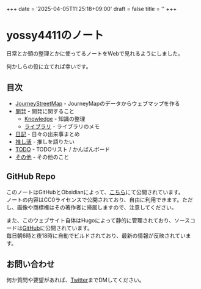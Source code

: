 +++
date = '2025-04-05T11:25:18+09:00'
draft = false
title = ''
+++

# yossy4411のノート

日常とか頭の整理とかに使ってるノートをWebで見れるようにしました。

何かしらの役に立てれば幸いです。

## 目次
- [JourneyStreetMap](開発/journeystreetmap) - JourneyMapのデータからウェブマップを作る
- [開発](開発) - 開発に関すること
  - [Knowledge](開発/knowledge) - 知識の整理
  - [ライブラリ](開発/knowledge/libs) - ライブラリのメモ
- [日記](日記) - 日々の出来事まとめ
- [推し活](推し活) - 推しを語りたい
- [TODO](TODO) - TODOリスト / かんばんボード
- [その他](その他) - その他のこと

## GitHub Repo
このノートはGitHubとObsidianによって、[こちら](https://github.com/yossy4411/note)にて公開されています。  
ノートの内容はCC0ライセンスで公開されており、自由に利用できます。ただし、画像や商標権はその著作者に帰属しますので、注意してください。

また、このウェブサイト自体はHugoによって静的に管理されており、ソースコードは[GitHub](https://github.com/yossy4411/note-web)に公開されています。  
毎日朝6時と夜18時に自動でビルドされており、最新の情報が反映されています。

## お問い合わせ
何か質問や要望があれば、[Twitter](https://twitter.com/yossy4411_dev)までDMしてください。